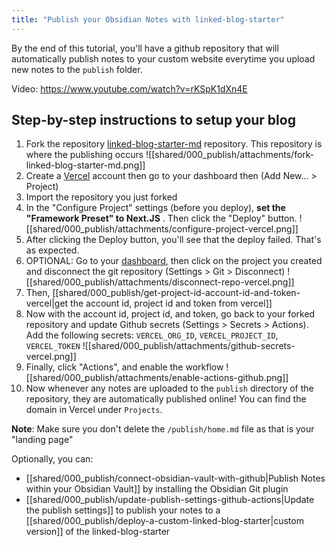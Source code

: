 ```yaml
---
title: "Publish your Obsidian Notes with linked-blog-starter"
---
```

By the end of this tutorial, you'll have a github repository that will automatically publish notes to your custom website everytime you upload new notes to the `publish` folder.

Video: https://www.youtube.com/watch?v=rKSpK1dXn4E

## Step-by-step instructions to setup your blog

1. Fork the repository [linked-blog-starter-md](https://github.com/matthewwong525/linked-blog-starter-md) repository. This repository is where the publishing occurs
![[shared/000_publish/attachments/fork-linked-blog-starter-md.png]]
2. Create a [Vercel](https://vercel.com/dashboard) account then go to your dashboard then (Add New... > Project)
3. Import the repository you just forked
4. In the "Configure Project" settings (before you deploy), **set the "Framework Preset" to Next.JS** . Then click the "Deploy" button.
![[shared/000_publish/attachments/configure-project-vercel.png]]
5. After clicking the Deploy button, you'll see that the deploy failed. That's as expected.
6. OPTIONAL: Go to your [dashboard](https://vercel.com/dashboard), then click on the project you created and disconnect the git repository (Settings > Git > Disconnect)
![[shared/000_publish/attachments/disconnect-repo-vercel.png]]
7. Then, [[shared/000_publish/get-project-id-account-id-and-token-vercel|get the account id, project id and token from vercel]]
8. Now with the account id, project id, and token, go back to your forked repository and update Github secrets (Settings > Secrets > Actions). Add the following secrets: `VERCEL_ORG_ID`, `VERCEL_PROJECT_ID`, `VERCEL_TOKEN`
![[shared/000_publish/attachments/github-secrets-vercel.png]]
9. Finally, click "Actions", and enable the workflow
![[shared/000_publish/attachments/enable-actions-github.png]]
10. Now whenever any notes are uploaded to the `publish` directory of the repository, they are automatically published online! You can find the domain in Vercel under `Projects`.

**Note**: Make sure you don't delete the `/publish/home.md` file as that is your "landing page"

Optionally, you can:
- [[shared/000_publish/connect-obsidian-vault-with-github|Publish Notes within your Obsidian Vault]] by installing the Obsidian Git plugin
- [[shared/000_publish/update-publish-settings-github-actions|Update the publish settings]] to publish your notes to a [[shared/000_publish/deploy-a-custom-linked-blog-starter|custom version]] of the linked-blog-starter 